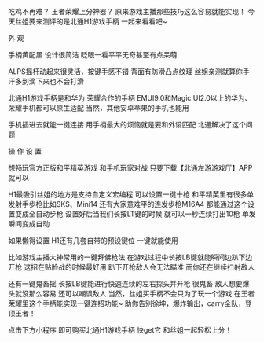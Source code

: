 吃鸡不再难？
王者荣耀上分神器？
原来游戏主播那些技巧这么容易就能实现！
今天丝姐要来测评的是北通H1游戏手柄
一起来看看吧~

外 观

手柄黄配黑
设计很简洁
眨眼一看平平无奇甚至有点呆萌



ALPS摇杆动起来很灵活，按键手感不错
背面有防滑凸点纹理
丝姐亲测就算你手汗多到滴下来也不会打滑



北通H1游戏手柄是和华为
荣耀合作的手柄
EMUI9.0和Magic UI2.0以上的华为、荣耀手机都可以原生适配
当然，其他安卓苹果的手机也能用



手机插进去就能一键连接
用手柄最大的烦恼就是要和外设匹配
北通解决了这个问题



操 作 设 置

想畅玩官方正版和平精英游戏
和手机玩家对战
只要下载【北通左游游戏厅】APP就可以



H1最吸引丝姐的地方是支持自定义宏编程
可以设置一键十枪
和平精英里有很多单发射手步枪比如SKS、Mini14
还有大家意难平的连发步枪M16A4
都能通过这个设置变成全自动步枪
设置好后当我们长按LT键的时候
就可以一秒连续打出10枪
单发瞬间变成自动



如果懒得设置
H1还有几套自带的预设键位
一键就能使用



比如游戏主播大神常用的一键拜佛枪法
在游戏过程中长按LB键就能瞬间边趴下边开枪
这招在贴脸战的时候最好用
趴下开枪敌人会无法瞄准
而你还在继续扫射敌人



还有一键鬼畜摇
长按LB键能进行快速连续的左右探头并开枪
很鬼畜
敌人想要爆头就没那么容易
还可以嘲讽敌人
当然，丝姐买手柄不会只为了玩一个游戏
在王者荣耀里这个手柄能实现一键连招功能~
助你告别徐坤，爆炸输出，carry全队，登顶王者！



点击下方小程序
即可购买北通H1游戏手柄
快get它
和丝姐一起轻松上分！

